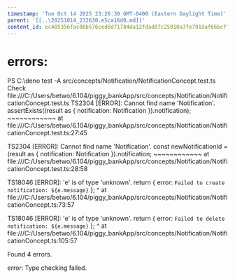 ```yaml
---
timestamp: 'Tue Oct 14 2025 23:26:30 GMT-0400 (Eastern Daylight Time)'
parent: '[[..\20251014_232630.e5ca16d0.md]]'
content_id: ec405356fac08b576ced6d71784da12fdad87c25010a7fe791daf66bcff57d1c
---
```


# errors:

PS C:\deno test -A src/concepts/Notification/NotificationConcept.test.ts
Check file:///C:/Users/betwo/6.104/piggy\_bankApp/src/concepts/Notification/NotificationConcept.test.ts
TS2304 \[ERROR]: Cannot find name 'Notification'.
assertExists((result as { notification: Notification }).notification);
\~~~~~~~~~~~~
at file:///C:/Users/betwo/6.104/piggy\_bankApp/src/concepts/Notification/NotificationConcept.test.ts:27:45

TS2304 \[ERROR]: Cannot find name 'Notification'.
const newNotificationId = (result as { notification: Notification }).notification;
\~~~~~~~~~~~~
at file:///C:/Users/betwo/6.104/piggy\_bankApp/src/concepts/Notification/NotificationConcept.test.ts:28:58

TS18046 \[ERROR]: 'e' is of type 'unknown'.
return { error: `Failed to create notification: ${e.message}` };
^
at file:///C:/Users/betwo/6.104/piggy\_bankApp/src/concepts/Notification/NotificationConcept.ts:73:57

TS18046 \[ERROR]: 'e' is of type 'unknown'.
return { error: `Failed to delete notification: ${e.message}` };
^
at file:///C:/Users/betwo/6.104/piggy\_bankApp/src/concepts/Notification/NotificationConcept.ts:105:57

Found 4 errors.

error: Type checking failed.
